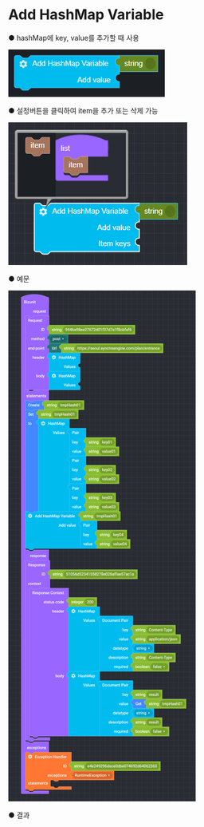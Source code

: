 # Add HashMap Variable

 ● hashMap에 key, value를 추가할 때 사용

![](../../.gitbook/assets/image%20%2812%29.png)

 ● 설정버튼을 클릭하여 item을 추가 또는 삭제 가능

![](../../.gitbook/assets/image.png)

● 예문

![](../../.gitbook/assets/image%20%2810%29.png)

● 결과

